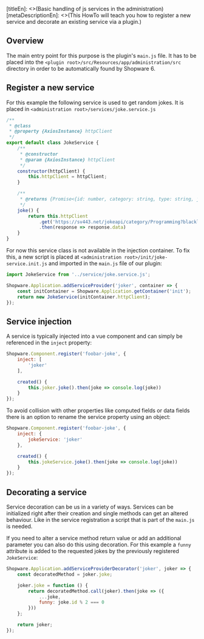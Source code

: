 [titleEn]: <>(Basic handling of js services in the administration)
[metaDescriptionEn]: <>(This HowTo will teach you how to register a new service and decorate an existing service via a plugin.)

## Overview

The main entry point for this purpose is the plugin's `main.js` file.
It has to be placed into the `<plugin root>/src/Resources/app/administration/src` directory in order to be automatically found by Shopware 6.

## Register a new service

For this example the following service is used to get random jokes.
It is placed in `<administration root>/services/joke.service.js`

```javascript
/**
 * @class
 * @property {AxiosInstance} httpClient
 */
export default class JokeService {
    /**
     * @constructor
     * @param {AxiosInstance} httpClient
     */
    constructor(httpClient) {
        this.httpClient = httpClient;
    }

    /**
     * @returns {Promise<{id: number, category: string, type: string, joke: ?string, setup: ?string, delivery: ?string}>}
     */
    joke() {
        return this.httpClient
            .get('https://sv443.net/jokeapi/category/Programming?blacklistFlags=nsfw,religious,political')
            .then(response => response.data)
    }
}
```

For now this service class is not available in the injection container.
To fix this, a new script is placed at `<administration root>/init/joke-service.init.js` and imported in the `main.js` file of our plugin:

```javascript
import JokeService from '../service/joke.service.js';

Shopware.Application.addServiceProvider('joker', container => {
    const initContainer = Shopware.Application.getContainer('init');
    return new JokeService(initContainer.httpClient);
});
```

## Service injection

A service is typically injected into a vue component and can simply be referenced in the `inject` property:

```javascript
Shopware.Component.register('foobar-joke', {
    inject: [
        'joker'
    ],

    created() {
        this.joker.joke().then(joke => console.log(joke))
    }
});
```

To avoid collision with other properties like computed fields or data fields there is an option to rename the service property using an object:

```javascript
Shopware.Component.register('foobar-joke', {
    inject: {
        jokeService: 'joker'
    },

    created() {
        this.jokeService.joke().then(joke => console.log(joke))
    }
});
```

## Decorating a service

Service decoration can be us in a variety of ways.
Services can be initialized right after their creation and single methods can get an altered behaviour.
Like in the service registration a script that is part of the `main.js` is needed.

If you need to alter a service method return value or add an additional parameter you can also do this using decoration.
For this example a `funny` attribute is added to the requested jokes by the previously registered `JokeService`:

```javascript
Shopware.Application.addServiceProviderDecorator('joker', joker => {
    const decoratedMethod = joker.joke;

    joker.joke = function () {
        return decoratedMethod.call(joker).then(joke => ({
            ...joke,
            funny: joke.id % 2 === 0
        }))
    };

    return joker;
});
```
